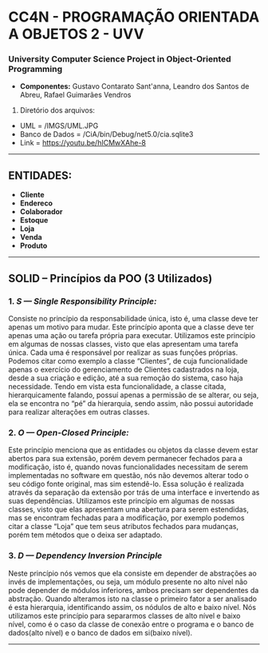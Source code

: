 # **CC4N - PROGRAMAÇÃO ORIENTADA A OBJETOS 2 - UVV**
### **University Computer Science Project in Object-Oriented Programming**
 - __Componentes:__ Gustavo Contarato Sant'anna, Leandro dos Santos de Abreu, Rafael Guimarães Vendros

1. Diretório dos arquivos:
 - UML = /IMGS/UML.JPG
 - Banco de Dados = /CiA/bin/Debug/net5.0/cia.sqlite3
 - Link = https://youtu.be/hICMwXAhe-8
---

## ENTIDADES:
* **Cliente**
* **Endereco**
* **Colaborador**
* **Estoque**
* **Loja**
* **Venda**
* **Produto**

---

## **SOLID – Princípios da POO** (3 Utilizados)

### 1.	_**S — Single Responsibility Principle:**_
Consiste no princípio da responsabilidade única, isto é, uma classe deve ter apenas um motivo para mudar. Este princípio aponta que a classe deve ter apenas uma ação ou tarefa própria para executar. 
Utilizamos este princípio em algumas de nossas classes, visto que elas apresentam uma tarefa única. Cada uma é responsável por realizar as suas funções próprias.
Podemos citar como exemplo a classe “Clientes”, de cuja funcionalidade apenas o exercício do gerenciamento de Clientes cadastrados na loja, desde a sua criação e edição, até a sua remoção do sistema, caso haja necessidade. 
Tendo em vista esta funcionalidade, a classe citada, hierarquicamente falando, possuí apenas a permissão de se alterar, ou seja, ela se encontra no “pé” da hierarquia, sendo assim, não possui autoridade para realizar alterações em outras classes. 

### 2.	_**O — Open-Closed Principle:**_
Este princípio menciona que as entidades ou objetos da classe devem estar abertos para sua extensão, porém devem permanecer fechados para a modificação, isto é, quando novas funcionalidades necessitam de serem implementadas no software em questão, nós não devemos alterar todo o seu código fonte original, mas sim estendê-lo. Essa solução é realizada através da separação da extensão por trás de uma interface e invertendo as suas dependências.
Utilizamos este princípio em algumas de nossas classes, visto que elas apresentam uma abertura para serem estendidas, mas se encontram fechadas para a modificação, por exemplo podemos citar a classe “Loja” que tem seus atributos fechados para mudanças, porém tem métodos que o deixa ser adaptado.

### 3.	_**D — Dependency Inversion Principle**_
Neste princípio nós vemos que ela consiste em depender de abstrações ao invés de implementações, ou seja, um módulo presente no alto nível não pode depender de módulos inferiores, ambos precisam ser dependentes da abstração. Quando alteramos isto na classe o primeiro fator a ser analisado é esta hierarquia, identificando assim, os nódulos de alto e baixo nível.
Nós utilizamos este princípio para separarmos classes de alto nível e baixo nível, como é o caso da classe de conexão entre o programa e o banco de dados(alto nível) e o banco de dados em si(baixo nível).

---
